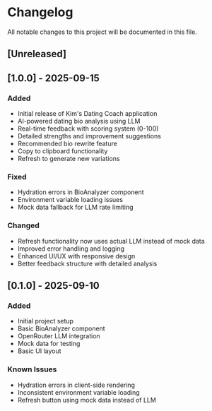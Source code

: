 # Changelog

All notable changes to this project will be documented in this file.

## [Unreleased]

## [1.0.0] - 2025-09-15

### Added
- Initial release of Kim's Dating Coach application
- AI-powered dating bio analysis using LLM
- Real-time feedback with scoring system (0-100)
- Detailed strengths and improvement suggestions
- Recommended bio rewrite feature
- Copy to clipboard functionality
- Refresh to generate new variations

### Fixed
- Hydration errors in BioAnalyzer component
- Environment variable loading issues
- Mock data fallback for LLM rate limiting

### Changed
- Refresh functionality now uses actual LLM instead of mock data
- Improved error handling and logging
- Enhanced UI/UX with responsive design
- Better feedback structure with detailed analysis

## [0.1.0] - 2025-09-10

### Added
- Initial project setup
- Basic BioAnalyzer component
- OpenRouter LLM integration
- Mock data for testing
- Basic UI layout

### Known Issues
- Hydration errors in client-side rendering
- Inconsistent environment variable loading
- Refresh button using mock data instead of LLM